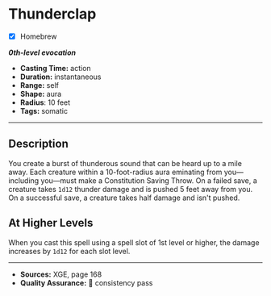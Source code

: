 # Thunderclap
- [x] Homebrew

***0th-level evocation***
- **Casting Time:** action
- **Duration:** instantaneous
- **Range:** self
- **Shape:** aura
- **Radius**: 10 feet
- **Tags:** somatic

---

## Description
You create a burst of thunderous sound that can be heard up to a mile away.
Each creature within a 10-foot-radius aura eminating from you—including you—must make a Constitution Saving Throw.
On a failed save, a creature takes `1d12` thunder damage and is pushed 5 feet away from you.
On a successful save, a creature takes half damage and isn't pushed.

## At Higher Levels
When you cast this spell using a spell slot of 1st level or higher, the damage increases by `1d12` for each slot level.

---

- **Sources:** XGE, page 168
- **Quality Assurance:** :star2: consistency pass
